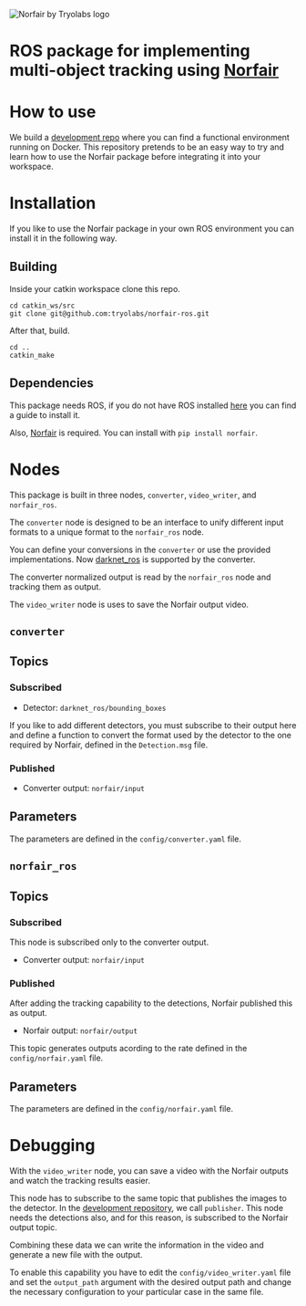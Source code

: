 ![Norfair by Tryolabs logo](https://user-images.githubusercontent.com/67343574/207469518-cb59f59f-6677-4414-acdf-38615dfbd285.png)

# ROS package for implementing multi-object tracking using [Norfair](https://github.com/tryolabs/norfair)

# How to use

We build a [development repo](https://github.com/tryolabs/norfair-ros-dev) where you can find a functional environment running on Docker. This repository pretends to be an easy way to try and learn how to use the Norfair package before integrating it into your workspace.

# Installation

If you like to use the Norfair package in your own ROS environment you can install it in the following way.

## Building

Inside your catkin workspace clone this repo.

```
cd catkin_ws/src
git clone git@github.com:tryolabs/norfair-ros.git
```

After that, build.

```
cd ..
catkin_make
```

## Dependencies

This package needs ROS, if you do not have ROS installed [here](http://wiki.ros.org/ROS/Installation) you can find a guide to install it.

Also, [Norfair](https://github.com/tryolabs/norfair) is required. You can install with `pip install norfair`.

# Nodes

This package is built in three nodes, `converter`, `video_writer`, and `norfair_ros`.

The `converter` node is designed to be an interface to unify different input formats to a unique format to the `norfair_ros` node.

You can define your conversions in the `converter` or use the provided implementations. Now [darknet_ros](https://github.com/leggedrobotics/darknet_ros/tree/master/darknet_ros) is supported by the converter.

The converter normalized output is read by the `norfair_ros` node and tracking them as output.

The `video_writer` node is uses to save the Norfair output video.

## `converter`

## Topics

### Subscribed

- Detector: `darknet_ros/bounding_boxes`

If you like to add different detectors, you must subscribe to their output here and define a function to convert the format used by the detector to the one required by Norfair, defined in the `Detection.msg` file.

### Published

- Converter output: `norfair/input`

## Parameters

The parameters are defined in the `config/converter.yaml` file.

## `norfair_ros`

## Topics

### Subscribed

This node is subscribed only to the converter output.

- Converter output: `norfair/input`

### Published

After adding the tracking capability to the detections, Norfair published this as output.

- Norfair output: `norfair/output`

This topic generates outputs acording to the rate defined in the `config/norfair.yaml` file.

## Parameters

The parameters are defined in the `config/norfair.yaml` file.

# Debugging

With the `video_writer` node, you can save a video with the Norfair outputs and watch the tracking results easier.

This node has to subscribe to the same topic that publishes the images to the detector. In the [development repository](https://github.com/tryolabs/norfair-ros-dev), we call `publisher`. This node needs the detections also, and for this reason, is subscribed to the Norfair output topic.

Combining these data we can write the information in the video and generate a new file with the output.

To enable this capability you have to edit the `config/video_writer.yaml` file and set the `output_path` argument with the desired output path and change the necessary configuration to your particular case in the same file.
